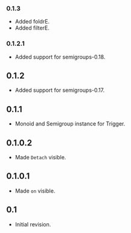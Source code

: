 ### 0.1.3

- Added foldrE.
- Added filterE.

### 0.1.2.1

- Added support for semigroups-0.18.

## 0.1.2

- Added support for semigroups-0.17.

## 0.1.1

- Monoid and Semigroup instance for Trigger.

## 0.1.0.2

- Made `Detach` visible.

## 0.1.0.1

- Made `on` visible.

## 0.1

- Initial revision.
